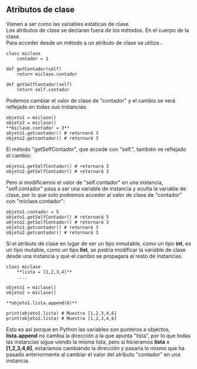 ## Atributos de clase
Vienen a ser como las variables estáticas de clase. <br />
Los atributos de clase se declaran fuera de los métodos.  En el cuerpo de la clase.<br />
Para acceder desde un método a un atributo de clase se utiliza **<nombre clase>.<nombre atributo>**

    class miclase
        contador = 1
        
    def getContador(self)
        return miclase.contador
        
    def getSelfContador(self)
        return self.contador
        
Podemos cambiar el valor de clase de "contador" y el cambio se verá reflejado en todas sus instancias:

    objeto1 = miclase()
    objeto2 = miclase()
    **miclase.contador = 3**
    objeto1.getcontador() # retornará 3
    objeto2.getcontador() # retornará 3    
    
El método "getSelfContador", que accede con "self.", también ve reflejado el cambio:
    
    objeto1.getSelfContador() # retornará 3
    objeto2.getSelfContador() # retornará 3 
    
Pero si modificamos el valor de "self.contador" en una instancia, "self.contador" pasa a ser una variable de instancia y oculta la variable de clase, por lo que solo podremos acceder al valor de clase de "contador" con "miclase.contador":
    
    objeto1.contador = 5
    objeto1.getSelfContador() # retornará 5
    objeto2.getSelfContador() # retornará 3
    objeto1.getcontador() # retornará 3
    objeto2.getcontador() # retornará 3     
    
Si el atributo de clase en lugar de ser un tipo inmutable, como un tipo **int**, es un tipo mutable, como un tipo **list**, se podría modificar la variable de clase desde una instancia y que el cambio se propagara al resto de instancias.

    class miclase
        **lista = [1,2,3,4]**
        ....
        
    objeto1 = miclase()
    objeto2 = miclase()    
    
    **objeto1.lista.append(6)**
    
    print(objeto1.lista) # Muestra [1,2,3,4,6]
    print(objeto2.lista) # Muestra [1,2,3,4,6]
    
Esto es así porque en Python las variables son punteros a objectos, **lista.append** no cambia la dirección a la que apunta "lista", por lo que todas las instancias sigue viendo la misma lista, pero si hicieramos **lista = [1,2,3,4,6]**, estaríamos cambiando la dirección y pasaría lo mismo que ha pasado anteriormente al cambiar el valor del atributo "contador" en una instancia.
